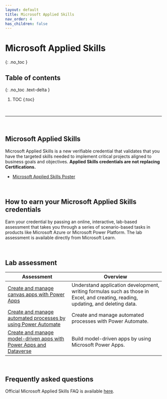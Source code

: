 ```yaml
---
layout: default
title: Microsoft Applied Skills
nav_order: 4
has_children: false
---
```


# Microsoft Applied Skills 
{: .no_toc }


## Table of contents
{: .no_toc .text-delta }

1. TOC
{:toc}

<br/>

---

<br/>

## Microsoft Applied Skills

Microsoft Applied Skills is a new verifiable credential that validates that you have the targeted skills needed to implement critical projects aligned to business goals and objectives. **Applied Skills credentials are not replacing Certifications.**

- [Microsoft Applied Skills Poster](https://query.prod.cms.rt.microsoft.com/cms/api/am/binary/RW1bY3w)


<br/>

## How to earn your Microsoft Applied Skills credentials

Earn your credential by passing an online, interactive, lab-based assessment that takes you through a series of scenario-based tasks in products like Microsoft Azure or Microsoft Power Platform. The lab assessment is available directly from Microsoft Learn.

<br/>

## Lab assessment 


| Assessment | Overview |
| --- | --- | 
| [Create and manage canvas apps with Power Apps](https://learn.microsoft.com/en-us/credentials/applied-skills/create-manage-canvas-apps-power-apps/) | Understand application development, writing formulas such as those in Excel, and creating, reading, updating, and deleting data. | 
| [Create and manage automated processes by using Power Automate](https://learn.microsoft.com/en-us/credentials/applied-skills/create-and-manage-automated-processes-with-power-automate/) | Create and manage automated processes with Power Automate. | 
| [Create and manage model-driven apps with Power Apps and Dataverse](https://learn.microsoft.com/en-us/credentials/applied-skills/create-and-manage-model-driven-apps-with-power-apps-and-dataverse/) | Build model-driven apps by using Microsoft Power Apps. | 

<br/>

## Frequently asked questions

Official Microsoft Applied Skills FAQ is available [here](https://learn.microsoft.com/en-us/credentials/support/applied-skills-faq).